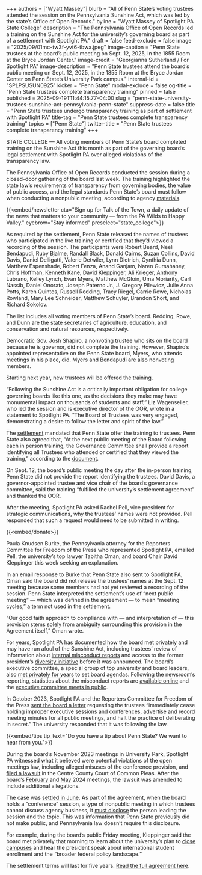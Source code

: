 +++
authors = ["Wyatt Massey"]
blurb = "All of Penn State’s voting trustees attended the session on the Pennsylvania Sunshine Act, which was led by the state’s Office of Open Records."
byline = "Wyatt Massey of Spotlight PA State College"
description = "The Pennsylvania Office of Open Records led a training on the Sunshine Act for the university’s governing board as part of a settlement with Spotlight PA."
draft = false
feed-exclude = false
image = "2025/09/01mc-tw3f-yvt6-tbwa.jpeg"
image-caption = "Penn State trustees at the board’s public meeting on Sept. 12, 2025, in the 1855 Room at the Bryce Jordan Center."
image-credit = "Georgianna Sutherland / For Spotlight PA"
image-description = "Penn State trustees attend the board’s public meeting on Sept. 12, 2025, in the 1855 Room at the Bryce Jordan Center on Penn State’s University Park campus."
internal-id = "SPLPSUSUN0925"
kicker = "Penn State"
modal-exclude = false
og-title = "Penn State trustees complete transparency training"
pinned = false
published = 2025-09-19T11:44:15.77-04:00
slug = "penn-state-university-trustees-sunshine-act-pennsylvania-penn-state"
suppress-date = false
title = "Penn State trustees undergo transparency training as part of settlement with Spotlight PA"
title-tag = "Penn State trustees complete transparency training"
topics = ["Penn State"]
twitter-title = "Penn State trustees complete transparency training"
+++

STATE COLLEGE — All voting members of Penn State’s board completed training on the Sunshine Act this month as part of the governing board’s legal settlement with Spotlight PA over alleged violations of the transparency law.

The Pennsylvania Office of Open Records conducted the session during a closed-door gathering of the board last week. The training highlighted the state law’s requirements of transparency from governing bodies, the value of public access, and the legal standards Penn State’s board must follow when conducting a nonpublic meeting, according to agency <a href="https://www.openrecords.pa.gov/Documents/PSU_BoardTrustees-SunshineAct_FINAL.pdf">materials</a>.

{{<embed/newsletter cta="Sign up for Talk of the Town, a daily update of the news that matters to your community — from the PA Wilds to Happy Valley." eyebrow="Stay informed" preselect="state_college">}}

As required by the settlement, Penn State released the names of trustees who participated in the live training or certified that they’d viewed a recording of the session. The participants were Robert Beard, Neeli Bendapudi, Ruby Bjalme, Randall Black, Donald Cairns, Suzan Collins, David Davis, Daniel Delligatti, Valerie Detwiler, Lynn Dietrich, Cynthia Dunn, Matthew Espenshade, Robert Fenza, Anand Ganjam, Naren Gursahaney, Chris Hoffman, Kenneth Kane, David Kleppinger, Ali Krieger, Anthony Lubrano, Kelley Lynch, Evan Myers, Matthew McGloin, Uma Moriarity, Carl Nassib, Daniel Onorato, Joseph Paterno Jr., J. Gregory Pilewicz, Julie Anna Potts, Karen Quintos, Russell Redding, Tracy Riegel, Carrie Rowe, Nicholas Rowland, Mary Lee Schneider, Matthew Schuyler, Brandon Short, and Richard Sokolov.

The list includes all voting members of Penn State’s board. Redding, Rowe, and Dunn are the state secretaries of agriculture, education, and conservation and natural resources, respectively.

Democratic Gov. Josh Shapiro, a nonvoting trustee who sits on the board because he is governor, did not complete the training. However, Shapiro’s appointed representative on the Penn State board, Myers, who attends meetings in his place, did. Myers and Bendapudi are also nonvoting members.

Starting next year, new trustees will be offered the training.

“Following the Sunshine Act is a critically important obligation for college governing boards like this one, as the decisions they make may have monumental impact on thousands of students and staff,” Liz Wagenseller, who led the session and is executive director of the OOR, wrote in a statement to Spotlight PA. “The Board of Trustees was very engaged, demonstrating a desire to follow the letter and spirit of the law.”

The <a href="https://www.spotlightpa.org/statecollege/2025/06/penn-state-trustees-transparency-sunshine-act-pennsylvania/">settlement</a> mandated that Penn State offer the training to trustees. Penn State also agreed that, “At the next public meeting of the Board following each in person training, the Governance Committee shall provide a report identifying all Trustees who attended or certified that they viewed the training,” according to the <a href="https://www.documentcloud.org/documents/25967768-penn-state-spotlight-pa-agreement-and-general-release-fully-executed-june-2025/">document</a>.

On Sept. 12, the board’s public meeting the day after the in-person training, Penn State did not provide the report identifying the trustees. David Davis, a governor-appointed trustee and vice chair of the board’s governance committee, said the training “fulfilled the university’s settlement agreement” and thanked the OOR.

After the meeting, Spotlight PA asked Rachel Pell, vice president for strategic communications, why the trustees’ names were not provided. Pell responded that such a request would need to be submitted in writing.

{{<embed/donate>}}

Paula Knudsen Burke, the Pennsylvania attorney for the Reporters Committee for Freedom of the Press who represented Spotlight PA, emailed Pell, the university’s top lawyer Tabitha Oman, and board Chair David Kleppinger this week seeking an explanation.

In an email response to Burke that Penn State also sent to Spotlight PA, Oman said the board did not release the trustees’ names at the Sept. 12 meeting because some members had not yet reviewed a recording of the session. Penn State interpreted the settlement’s use of “next public meeting” — which was defined in the agreement — to mean “meeting cycles,” a term not used in the settlement.

“Our good faith approach to compliance with — and interpretation of — this provision stems solely from ambiguity surrounding this provision in the Agreement itself,” Oman wrote.

For years, Spotlight PA has documented how the board met privately and may have run afoul of the Sunshine Act, including trustees’ review of information about <a href="https://www.spotlightpa.org/statecollege/2023/07/penn-state-sandusky-accountability-transparency-misconduct-retaliation/">internal misconduct reports</a> and access to the former president’s <a href="https://www.spotlightpa.org/statecollege/2022/12/penn-state-trustee-secret-meeting-barron-diversity/">diversity initiative</a> before it was announced. The board’s executive committee, a special group of top university and board leaders, also <a href="https://www.spotlightpa.org/statecollege/2022/09/penn-state-board-of-trustees-sunshine-act-public-meetings/">met privately for years</a> to set board agendas. Following the newsroom’s reporting, statistics about the misconduct reports are <a href="https://www.spotlightpa.org/statecollege/2024/04/penn-state-misconduct-reporting-ethics-compliance-bias-data-transparency/">available online</a> and the <a href="https://www.spotlightpa.org/statecollege/2024/10/penn-state-board-of-trustees-public-meetings-sunshine-act-executive-committee/">executive committee meets in public</a>.

In October 2023, Spotlight PA and the Reporters Committee for Freedom of the Press <a href="https://www.spotlightpa.org/statecollege/2023/10/penn-state-board-trustees-open-meetings-spotlight-pennsylvania/">sent the board a letter</a> requesting the trustees “immediately cease holding improper executive sessions and conferences, advertise and record meeting minutes for all public meetings, and halt the practice of deliberating in secret.” The university responded that it was following the law.

{{<embed/tips tip_text="Do you have a tip about Penn State? We want to hear from you.">}}

During the board’s November 2023 meetings in University Park, Spotlight PA witnessed what it believed were potential violations of the open meetings law, including alleged misuses of the conference provision, and <a href="https://www.spotlightpa.org/statecollege/2023/12/penn-state-trustees-lawsuit-centre-county-court-open-meetings-sunshine-act/">filed a lawsuit</a> in the Centre County Court of Common Pleas. After the board’s <a href="https://www.spotlightpa.org/statecollege/2024/02/penn-state-football-paterno-field-resolution-trustees-budget-cuts/">February</a> and <a href="https://www.spotlightpa.org/statecollege/2024/05/penn-state-football-beaver-stadium-trustees-private-meetings-sunshine-act/">May</a> 2024 meetings, the lawsuit was amended to include additional allegations.

The case was <a href="https://www.spotlightpa.org/statecollege/2025/06/penn-state-trustees-transparency-sunshine-act-pennsylvania/">settled in June</a>. As part of the agreement, when the board holds a “conference” session, a type of nonpublic meeting in which trustees cannot discuss agency business, it <a href="https://www.spotlightpa.org/statecollege/2025/07/penn-state-penn-state-trustee-commowealth-campuses-public-meetings-lawsuit/">must disclose</a> the person leading the session and the topic. This was information that Penn State previously did not make public, and Pennsylvania law doesn’t require this disclosure.

For example, during the board’s public Friday meeting, Kleppinger said the board met privately that morning to learn about the university’s plan to <a href="https://www.spotlightpa.org/statecollege/2025/05/penn-state-commonwealth-campus-closure-vote/">close campuses</a> and hear the president speak about international student enrollment and the “broader federal policy landscape.”

The settlement terms will last for five years. <a href="https://www.documentcloud.org/documents/25967768-penn-state-spotlight-pa-agreement-and-general-release-fully-executed-june-2025/">Read the full agreement here</a>.

